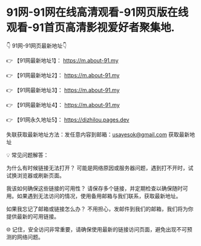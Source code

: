 # 91网-91网在线高清观看-91网页版在线观看-91首页高清影视爱好者聚集地.

👇 91网-91网页最新地址👇

👉 【91网最新地址1】： https://m.about-91.my

👉 【91网最新地址2】： https://m.about-91.my

👉 【91网最新地址3】： https://m.about-91.my

👉 【91网最新地址4】： https://m.about-91.my

👉 【91网永久地址5】： https://dizhilou.pages.dev

失联获取最新地址方法：发任意内容到邮箱：usayesok@gmail.com 获取最新地址

💡 常见问题解答：

为什么有时候链接无法打开？
可能是网络原因或服务器问题，遇到打不开时，试试换浏览器或刷新页面。

我该如何确保这些链接的可用性？
请保存多个链接，并定期检查以确保随时可用。如果遇到无法访问的情况，使用备用邮箱与我们联系，获取最新地址。

如果我忘记了邮箱或链接怎么办？
不用担心，发邮件到我们的邮箱，我们将为你提供最新的可用链接。

🌐 记住，安全访问非常重要，请确保使用最新的链接访问页面，避免出现不可预测的网络问题。
